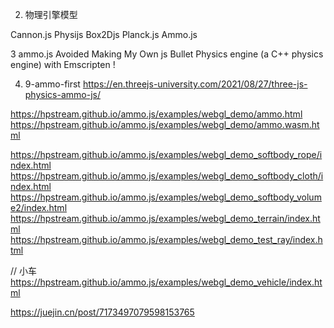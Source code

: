 
2. 物理引擎模型

Cannon.js
Physijs
Box2Djs
Planck.js
Ammo.js

3 ammo.js Avoided Making My Own js
Bullet Physics engine (a C++ physics engine) with Emscripten !



4. 9-ammo-first
https://en.threejs-university.com/2021/08/27/three-js-physics-ammo-js/


https://hpstream.github.io/ammo.js/examples/webgl_demo/ammo.html
https://hpstream.github.io/ammo.js/examples/webgl_demo/ammo.wasm.html

https://hpstream.github.io/ammo.js/examples/webgl_demo_softbody_rope/index.html
https://hpstream.github.io/ammo.js/examples/webgl_demo_softbody_cloth/index.html
https://hpstream.github.io/ammo.js/examples/webgl_demo_softbody_volume2/index.html
https://hpstream.github.io/ammo.js/examples/webgl_demo_terrain/index.html
https://hpstream.github.io/ammo.js/examples/webgl_demo_test_ray/index.html

// 小车
https://hpstream.github.io/ammo.js/examples/webgl_demo_vehicle/index.html

https://juejin.cn/post/7173497079598153765